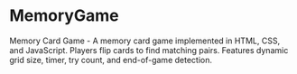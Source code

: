 # MemoryGame
Memory Card Game - A memory card game implemented in HTML, CSS, and JavaScript. Players flip cards to find matching pairs. Features dynamic grid size, timer, try count, and end-of-game detection.
